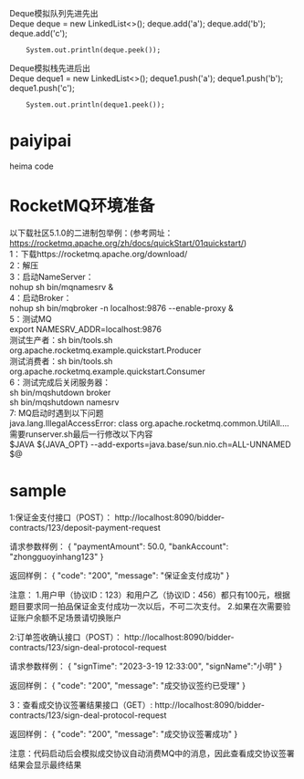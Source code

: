 Deque模拟队列先进先出        
Deque<Character> deque = new LinkedList<>();
        deque.add('a');
        deque.add('b');
        deque.add('c');

        System.out.println(deque.peek());

Deque模拟栈先进后出  
        Deque<Character> deque1 = new LinkedList<>();
        deque1.push('a');
        deque1.push('b');
        deque1.push('c');

        System.out.println(deque1.peek());


# paiyipai
heima code

# RocketMQ环境准备
以下载社区5.1.0的二进制包举例：(参考网址：https://rocketmq.apache.org/zh/docs/quickStart/01quickstart/)
<br>1：下载https://rocketmq.apache.org/download/
<br>2：解压
<br>3：启动NameServer：
<br> nohup sh bin/mqnamesrv &
<br>4：启动Broker：
<br> nohup sh bin/mqbroker -n localhost:9876 --enable-proxy &
<br>5：测试MQ
<br>    export NAMESRV_ADDR=localhost:9876
<br>    测试生产者：sh bin/tools.sh org.apache.rocketmq.example.quickstart.Producer
<br>   测试消费者：sh bin/tools.sh org.apache.rocketmq.example.quickstart.Consumer
<br>6：测试完成后关闭服务器：
<br>    sh bin/mqshutdown broker
<br>    sh bin/mqshutdown namesrv
<br>7: MQ启动时遇到以下问题<br>
java.lang.IllegalAccessError: class org.apache.rocketmq.common.UtilAll....
需要runserver.sh最后一行修改以下内容
<br> $JAVA ${JAVA_OPT} --add-exports=java.base/sun.nio.ch=ALL-UNNAMED $@

# sample
1:保证金支付接口（POST）：
http://localhost:8090/bidder-contracts/123/deposit-payment-request

请求参数样例：
{
"paymentAmount": 50.0,
"bankAccount": "zhongguoyinhang123"
}

返回样例：
{
"code": "200",
"message": "保证金支付成功"
}

注意：
    1.用户甲（协议ID：123）和用户乙（协议ID：456）都只有100元，根据题目要求同一拍品保证金支付成功一次以后，不可二次支付。
    2.如果在次需要验证账户余额不足场景请切换账户



2:订单签收确认接口（POST）：
http://localhost:8090/bidder-contracts/123/sign-deal-protocol-request

请求参数样例：
{
"signTime": "2023-3-19 12:33:00",
"signName":"小明"
}

返回样例：
{
"code": "200",
"message": "成交协议签约已受理"
}


3：查看成交协议签署结果接口（GET）:
http://localhost:8090/bidder-contracts/123/sign-deal-protocol-request

返回样例：
{
"code": "200",
"message": "成交协议签署成功"
}

注意：代码启动后会模拟成交协议自动消费MQ中的消息，因此查看成交协议签署结果会显示最终结果